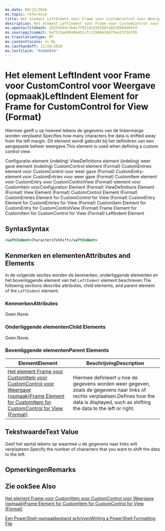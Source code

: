 ```yaml
---
ms.date: 09/13/2016
ms.topic: reference
title: Het element LeftIndent voor Frame voor CustomControl voor Weergave (opmaak)
description: Het element LeftIndent voor Frame voor CustomControl voor Weergave (opmaak)
ms.openlocfilehash: d3253544c3b4c7f9214222010bfab519564b64fd
ms.sourcegitcommit: ba7315a496986451cfc1296b659d73ea2373d3f0
ms.translationtype: MT
ms.contentlocale: nl-NL
ms.lasthandoff: 12/10/2020
ms.locfileid: "92660034"
---
```

# <a name="leftindent-element-for-frame-for-customcontrol-for-view-format"></a><span data-ttu-id="37a51-103">Het element LeftIndent voor Frame voor CustomControl voor Weergave (opmaak)</span><span class="sxs-lookup"><span data-stu-id="37a51-103">LeftIndent Element for Frame for CustomControl for View (Format)</span></span>

<span data-ttu-id="37a51-104">Hiermee geeft u op hoeveel tekens de gegevens van de linkermarge worden verplaatst.</span><span class="sxs-lookup"><span data-stu-id="37a51-104">Specifies how many characters the data is shifted away from the left margin.</span></span> <span data-ttu-id="37a51-105">Dit element wordt gebruikt bij het definiëren van een aangepaste beheer weergave.</span><span class="sxs-lookup"><span data-stu-id="37a51-105">This element is used when defining a custom control view.</span></span>

<span data-ttu-id="37a51-106">Configuratie-element (indeling) ViewDefinitions element (indeling) weer gave element (indeling) CustomControl element (Format) CustomEntries element voor CustomControl voor weer gave (Format) CustomEntry-element voor CustomEntries voor weer gave (Format) CustomItem element voor CustomEntry voor CustomControlView (Format)-element voor CustomItem voor</span><span class="sxs-lookup"><span data-stu-id="37a51-106">Configuration Element (Format) ViewDefinitions Element (Format) View Element (Format) CustomControl Element (Format) CustomEntries Element for CustomControl for View (Format) CustomEntry Element for CustomEntries for View (Format) CustomItem Element for CustomEntry for CustomControlView (Format) Frame Element for CustomItem for CustomControl for View (Format) LeftIndent Element</span></span>

## <a name="syntax"></a><span data-ttu-id="37a51-107">Syntax</span><span class="sxs-lookup"><span data-stu-id="37a51-107">Syntax</span></span>

```xml
<LeftIndent>CharactersToShift</LeftIndent>
```

## <a name="attributes-and-elements"></a><span data-ttu-id="37a51-108">Kenmerken en elementen</span><span class="sxs-lookup"><span data-stu-id="37a51-108">Attributes and Elements</span></span>

<span data-ttu-id="37a51-109">In de volgende secties worden de kenmerken, onderliggende elementen en het bovenliggende element van het `LeftIndent` element beschreven.</span><span class="sxs-lookup"><span data-stu-id="37a51-109">The following sections describe attributes, child elements, and parent element of the `LeftIndent` element.</span></span>

### <a name="attributes"></a><span data-ttu-id="37a51-110">Kenmerken</span><span class="sxs-lookup"><span data-stu-id="37a51-110">Attributes</span></span>

<span data-ttu-id="37a51-111">Geen.</span><span class="sxs-lookup"><span data-stu-id="37a51-111">None.</span></span>

### <a name="child-elements"></a><span data-ttu-id="37a51-112">Onderliggende elementen</span><span class="sxs-lookup"><span data-stu-id="37a51-112">Child Elements</span></span>

<span data-ttu-id="37a51-113">Geen.</span><span class="sxs-lookup"><span data-stu-id="37a51-113">None.</span></span>

### <a name="parent-elements"></a><span data-ttu-id="37a51-114">Bovenliggende elementen</span><span class="sxs-lookup"><span data-stu-id="37a51-114">Parent Elements</span></span>

|<span data-ttu-id="37a51-115">Element</span><span class="sxs-lookup"><span data-stu-id="37a51-115">Element</span></span>|<span data-ttu-id="37a51-116">Beschrijving</span><span class="sxs-lookup"><span data-stu-id="37a51-116">Description</span></span>|
|-------------|-----------------|
|[<span data-ttu-id="37a51-117">Het element Frame voor CustomItem voor CustomControl voor Weergave (opmaak)</span><span class="sxs-lookup"><span data-stu-id="37a51-117">Frame Element for CustomItem for CustomControl for View (Format)</span></span>](./frame-element-for-customitem-for-customcontrol-for-view-format.md)|<span data-ttu-id="37a51-118">Hiermee definieert u hoe de gegevens worden weer gegeven, zoals de gegevens naar links of rechts verplaatsen.</span><span class="sxs-lookup"><span data-stu-id="37a51-118">Defines how the data is displayed, such as shifting the data to the left or right.</span></span>|

## <a name="text-value"></a><span data-ttu-id="37a51-119">Tekstwaarde</span><span class="sxs-lookup"><span data-stu-id="37a51-119">Text Value</span></span>

<span data-ttu-id="37a51-120">Geef het aantal tekens op waarmee u de gegevens naar links wilt verplaatsen.</span><span class="sxs-lookup"><span data-stu-id="37a51-120">Specify the number of characters that you want to shift the data to the left.</span></span>

## <a name="remarks"></a><span data-ttu-id="37a51-121">Opmerkingen</span><span class="sxs-lookup"><span data-stu-id="37a51-121">Remarks</span></span>

## <a name="see-also"></a><span data-ttu-id="37a51-122">Zie ook</span><span class="sxs-lookup"><span data-stu-id="37a51-122">See Also</span></span>

[<span data-ttu-id="37a51-123">Het element Frame voor CustomItem voor CustomControl voor Weergave (opmaak)</span><span class="sxs-lookup"><span data-stu-id="37a51-123">Frame Element for CustomItem for CustomControl for View (Format)</span></span>](./frame-element-for-customitem-for-customcontrol-for-view-format.md)

[<span data-ttu-id="37a51-124">Een PowerShell-opmaakbestand schrijven</span><span class="sxs-lookup"><span data-stu-id="37a51-124">Writing a PowerShell Formatting File</span></span>](./writing-a-powershell-formatting-file.md)
